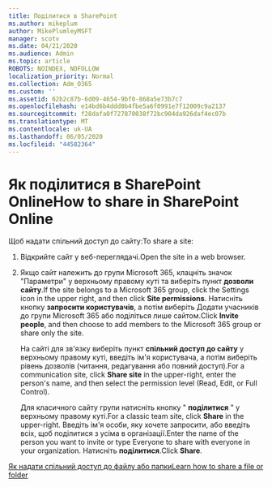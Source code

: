 ```yaml
---
title: Поділитися в SharePoint
ms.author: mikeplum
author: MikePlumleyMSFT
manager: scotv
ms.date: 04/21/2020
ms.audience: Admin
ms.topic: article
ROBOTS: NOINDEX, NOFOLLOW
localization_priority: Normal
ms.collection: Adm_O365
ms.custom: ''
ms.assetid: 62b2c87b-6d09-4654-9bf0-868a5e73b7c7
ms.openlocfilehash: e14bd6b4ddd0b4fbe5a6f0991e7f12009c9a2137
ms.sourcegitcommit: f28dafa0f727870038f72bc904da926daf4ec07b
ms.translationtype: MT
ms.contentlocale: uk-UA
ms.lasthandoff: 06/05/2020
ms.locfileid: "44582364"
---
```

# <a name="how-to-share-in-sharepoint-online"></a><span data-ttu-id="e92c9-102">Як поділитися в SharePoint Online</span><span class="sxs-lookup"><span data-stu-id="e92c9-102">How to share in SharePoint Online</span></span>

<span data-ttu-id="e92c9-103">Щоб надати спільний доступ до сайту:</span><span class="sxs-lookup"><span data-stu-id="e92c9-103">To share a site:</span></span>
  
1. <span data-ttu-id="e92c9-104">Відкрийте сайт у веб-переглядачі.</span><span class="sxs-lookup"><span data-stu-id="e92c9-104">Open the site in a web browser.</span></span>
    
2. <span data-ttu-id="e92c9-105">Якщо сайт належить до групи Microsoft 365, клацніть значок "Параметри" у верхньому правому куті та виберіть пункт **дозволи сайту**.</span><span class="sxs-lookup"><span data-stu-id="e92c9-105">If the site belongs to a Microsoft 365 group, click the Settings icon in the upper right, and then click **Site permissions**.</span></span> <span data-ttu-id="e92c9-106">Натисніть кнопку **запросити користувачів**, а потім виберіть Додати учасників до групи Microsoft 365 або поділіться лише сайтом.</span><span class="sxs-lookup"><span data-stu-id="e92c9-106">Click **Invite people**, and then choose to add members to the Microsoft 365 group or share only the site.</span></span> 
    
    <span data-ttu-id="e92c9-107">На сайті для зв'язку виберіть пункт **спільний доступ до сайту** у верхньому правому куті, введіть ім'я користувача, а потім виберіть рівень дозволів (читання, редагування або повний доступ).</span><span class="sxs-lookup"><span data-stu-id="e92c9-107">For a communication site, click **Share site** in the upper-right, enter the person's name, and then select the permission level (Read, Edit, or Full Control).</span></span> 
    
    <span data-ttu-id="e92c9-108">Для класичного сайту групи натисніть кнопку " **поділитися** " у верхньому правому куті.</span><span class="sxs-lookup"><span data-stu-id="e92c9-108">For a classic team site, click **Share** in the upper-right.</span></span> <span data-ttu-id="e92c9-109">Введіть ім'я особи, яку хочете запросити, або введіть всіх, щоб поділитися з усіма в організації.</span><span class="sxs-lookup"><span data-stu-id="e92c9-109">Enter the name of the person you want to invite or type Everyone to share with everyone in your organization.</span></span> <span data-ttu-id="e92c9-110">Натисніть **поділитися**.</span><span class="sxs-lookup"><span data-stu-id="e92c9-110">Click **Share**.</span></span>
    
[<span data-ttu-id="e92c9-111">Як надати спільний доступ до файлу або папки</span><span class="sxs-lookup"><span data-stu-id="e92c9-111">Learn how to share a file or folder</span></span>](https://go.microsoft.com/fwlink/?linkid=511430)
  

